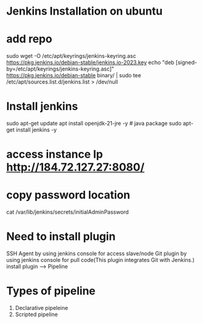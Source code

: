 # Jenkins Installation on ubuntu 
# add repo
sudo wget -O /etc/apt/keyrings/jenkins-keyring.asc \
  https://pkg.jenkins.io/debian-stable/jenkins.io-2023.key
echo "deb [signed-by=/etc/apt/keyrings/jenkins-keyring.asc]" \
  https://pkg.jenkins.io/debian-stable binary/ | sudo tee \
  /etc/apt/sources.list.d/jenkins.list > /dev/null

# Install jenkins
sudo apt-get update
apt install openjdk-21-jre -y # java package
sudo apt-get install jenkins -y
# access instance Ip http://184.72.127.27:8080/
# copy password location
cat /var/lib/jenkins/secrets/initialAdminPassword

# Need to install plugin
SSH Agent by using jenkins console for access slave/node
Git plugin by using jenkins console for pull code(This plugin integrates Git with Jenkins.) 
install plugin --> Pipeline 

# Types of pipeline 
1. Declarative pipeleine
2. Scripted pipeline

